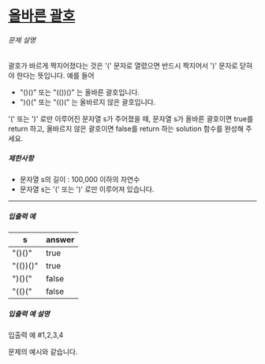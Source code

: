 # [올바른 괄호](https://school.programmers.co.kr/learn/courses/30/lessons/12909)


###### 문제 설명


괄호가 바르게 짝지어졌다는 것은 '(' 문자로 열렸으면 반드시 짝지어서 ')' 문자로 닫혀야 한다는 뜻입니다. 예를 들어


* "()()" 또는 "(())()" 는 올바른 괄호입니다.
* ")()(" 또는 "(()(" 는 올바르지 않은 괄호입니다.


'(' 또는 ')' 로만 이루어진 문자열 s가 주어졌을 때, 문자열 s가 올바른 괄호이면 true를 return 하고, 올바르지 않은 괄호이면 false를 return 하는 solution 함수를 완성해 주세요.


##### 제한사항


* 문자열 s의 길이 : 100,000 이하의 자연수
* 문자열 s는 '(' 또는 ')' 로만 이루어져 있습니다.




---


##### 입출력 예




| s | answer |
| --- | --- |
| "()()" | true |
| "(())()" | true |
| ")()(" | false |
| "(()(" | false |


##### 입출력 예 설명


입출력 예 \#1,2,3,4  

문제의 예시와 같습니다.



